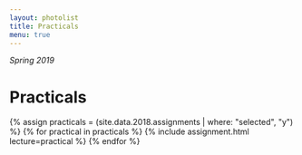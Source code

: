 ```yaml
---
layout: photolist
title: Practicals
menu: true
---
```

*Spring 2019*


# Practicals


{% assign practicals = (site.data.2018.assignments | where: "selected", "y") %}
{% for practical in practicals %}
{% include assignment.html lecture=practical %}
{% endfor %}

